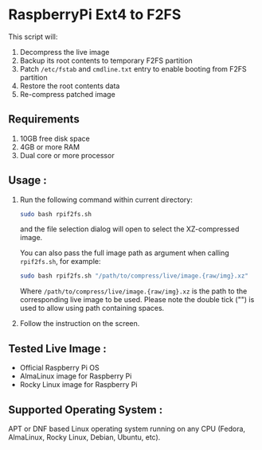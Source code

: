 # RaspberryPi Ext4 to F2FS

This script will:

1. Decompress the live image
2. Backup its root contents to temporary F2FS partition
3. Patch `/etc/fstab` and `cmdline.txt` entry to enable booting from F2FS partition
4. Restore the root contents data
5. Re-compress patched image

## Requirements

1. 10GB free disk space
2. 4GB or more RAM
3. Dual core or more processor

## Usage :

1. Run the following command within current directory:

   ```bash
   sudo bash rpif2fs.sh
   ```

   and the file selection dialog will open to select the XZ-compressed image.

   You can also pass the full image path as argument when calling `rpif2fs.sh`, for example:

   ```bash
   sudo bash rpif2fs.sh "/path/to/compress/live/image.{raw/img}.xz"
   ```

   Where `/path/to/compress/live/image.{raw/img}.xz` is the path to the corresponding live image to be used. Please note the double tick ("") is used to allow using path containing spaces.

2. Follow the instruction on the screen.

## Tested Live Image :

- Official Raspberry Pi OS
- AlmaLinux image for Raspberry Pi
- Rocky Linux image for Raspberry Pi

## Supported Operating System :

APT or DNF based Linux operating system running on any CPU (Fedora, AlmaLinux, Rocky Linux, Debian, Ubuntu, etc).
